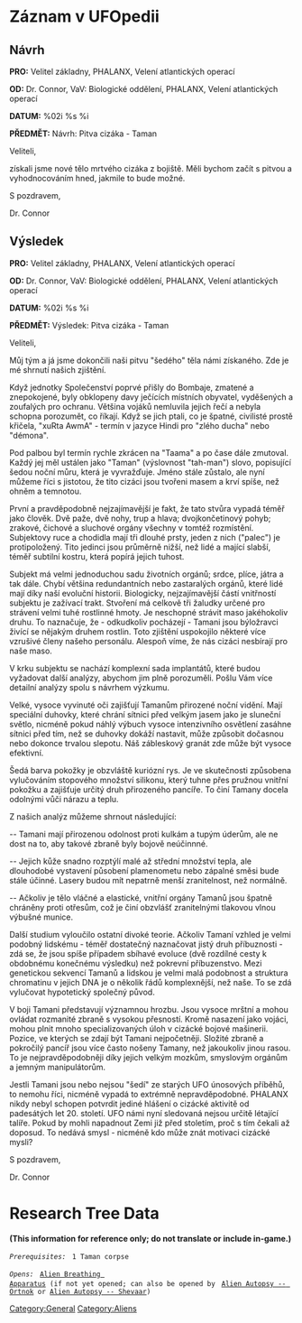 # Záznam v UFOpedii

## Návrh

**PRO:** Velitel základny, PHALANX, Velení atlantických operací

**OD:** Dr. Connor, VaV: Biologické oddělení, PHALANX, Velení
atlantických operací

**DATUM:** %02i %s %i

**PŘEDMĚT:** Návrh: Pitva cizáka - Taman

Veliteli,

získali jsme nové tělo mrtvého cizáka z bojiště. Měli bychom začít s
pitvou a vyhodnocováním hned, jakmile to bude možné.

S pozdravem,

Dr. Connor

## Výsledek

**PRO:** Velitel základny, PHALANX, Velení atlantických operací

**OD:** Dr. Connor, VaV: Biologické oddělení, PHALANX, Velení
atlantických operací

**DATUM:** %02i %s %i

**PŘEDMĚT:** Výsledek: Pitva cizáka - Taman

Veliteli,

Můj tým a já jsme dokončili naši pitvu "šedého" těla námi získaného. Zde
je mé shrnutí našich zjištění.

Když jednotky Společenství poprvé přišly do Bombaje, zmatené a
znepokojené, byly obklopeny davy ječících místních obyvatel, vyděšených
a zoufalých pro ochranu. Většina vojáků nemluvila jejich řečí a nebyla
schopna porozumět, co říkají. Když se jich ptali, co je špatné,
civilisté prostě křičela, "xuRta AwmA" - termín v jazyce Hindi pro
"zlého ducha" nebo "démona".

Pod palbou byl termín rychle zkrácen na "Taama" a po čase dále zmutoval.
Každý jej měl ustálen jako "Taman" (výslovnost "tah-man") slovo,
popisující šedou noční můru, která je vyvražďuje. Jméno stále zůstalo,
ale nyní můžeme říci s jistotou, že tito cizáci jsou tvořeni masem a
krví spíše, než ohněm a temnotou.

První a pravděpodobně nejzajímavější je fakt, že tato stvůra vypadá
téměř jako člověk. Dvě paže, dvě nohy, trup a hlava; dvojkončetinový
pohyb; zrakové, čichové a sluchové orgány všechny v tomtéž rozmístění.
Subjektovy ruce a chodidla mají tři dlouhé prsty, jeden z nich ("palec")
je protipoložený. Tito jedinci jsou průměrně nižší, než lidé a mající
slabší, téměř subtilní kostru, která popírá jejich tuhost.

Subjekt má velmi jednoduchou sadu životních orgánů; srdce, plíce, játra
a tak dále. Chybí většina redundantních nebo zastaralých orgánů, které
lidé mají díky naší evoluční historii. Biologicky, nejzajímavější částí
vnitřností subjektu je zažívací trakt. Stvoření má celkově tři žaludky
určené pro strávení velmi tuhé rostlinné hmoty. Je neschopné strávit
maso jakéhokoliv druhu. To naznačuje, že - odkudkoliv pocházejí - Tamani
jsou býložravci živící se nějakým druhem rostlin. Toto zjištění
uspokojilo některé více vzrušivé členy našeho personálu. Alespoň víme,
že nás cizáci nesbírají pro naše maso.

V krku subjektu se nachází komplexní sada implantátů, které budou
vyžadovat další analýzy, abychom jim plně porozuměli. Pošlu Vám více
detailní analýzy spolu s návrhem výzkumu.

Velké, vysoce vyvinuté oči zajišťují Tamanům přirozené noční vidění.
Mají speciální duhovky, které chrání sítnici před velkým jasem jako je
sluneční světlo, nicméně pokud náhlý výbuch vysoce intenzivního
osvětlení zasáhne sítnici před tím, než se duhovky dokáží nastavit, může
způsobit dočasnou nebo dokonce trvalou slepotu. Náš zábleskový granát
zde může být vysoce efektivní.

Šedá barva pokožky je obzvláště kuriózní rys. Je ve skutečnosti
způsobena vylučováním stopového množství silikonu, který tuhne přes
pružnou vnitřní pokožku a zajišťuje určitý druh přirozeného pancíře. To
činí Tamany docela odolnými vůči nárazu a teplu.

Z našich analýz můžeme shrnout následující:

-- Tamani mají přirozenou odolnost proti kulkám a tupým úderům, ale ne
dost na to, aby takové zbraně byly bojově neúčinnné.

-- Jejich kůže snadno rozptýlí malé až střední množství tepla, ale
dlouhodobé vystavení působení plamenometu nebo zápalné směsi bude stále
účinné. Lasery budou mít nepatrně menší zranitelnost, než normálně.

-- Ačkoliv je tělo vláčné a elastické, vnitřní orgány Tamanů jsou špatně
chráněny proti otřesům, což je činí obzvlášť zranitelnými tlakovou vlnou
výbušné munice.

Další studium vyloučilo ostatní divoké teorie. Ačkoliv Tamaní vzhled je
velmi podobný lidskému - téměř dostatečný naznačovat jistý druh
příbuznosti - zdá se, že jsou spíše případem sbíhavé evoluce (dvě
rozdílné cesty k obdobnému konečnému výsledku) než pokrevní
příbuzenstvo. Mezi genetickou sekvencí Tamanů a lidskou je velmi malá
podobnost a struktura chromatinu v jejich DNA je o několik řádů
komplexnější, než naše. To se zdá vylučovat hypotetický společný původ.

V boji Tamani představují významnou hrozbu. Jsou vysoce mrštní a mohou
ovládat rozmanité zbraně s vysokou přesností. Kromě nasazení jako
vojáci, mohou plnit mnoho specializovaných úloh v cizácké bojové
mašinerii. Pozice, ve kterých se zdají být Tamani nejpočetněji. Složité
zbraně a pokročilý pancíř jsou více často nošeny Tamany, než jakoukoliv
jinou rasou. To je nejpravděpodobněji díky jejich velkým mozkům,
smyslovým orgánům a jemným manipulátorům.

Jestli Tamani jsou nebo nejsou "šedí" ze starých UFO únosových příběhů,
to nemohu říci, nicméně vypadá to extrémně nepravděpodobné. PHALANX
nikdy nebyl schopen potvrdit jediné hlášení o cizácké aktivitě od
padesátých let 20. století. UFO námi nyní sledovaná nejsou určitě
létající talíře. Pokud by mohli napadnout Zemi již před stoletím, proč s
tím čekali až doposud. To nedává smysl - nicméně kdo může znát motivaci
cizácké mysli?

S pozdravem,

Dr. Connor

# Research Tree Data

**(This information for reference only; do not translate or include
in-game.)**

*`Prerequisites:`*
` 1 Taman corpse`

*`Opens:`*
` `[`Alien Breathing Apparatus`](Research/Alien_Breathing_Apparatus "wikilink")` (if not yet opened; can also be opened by`
` `[`Alien Autopsy -- Ortnok`](Aliens/Ortnok "wikilink")` or `[`Alien Autopsy -- Shevaar`](Aliens/Shevaar "wikilink")`)`

[Category:General](Category:General "wikilink")
[Category:Aliens](Category:Aliens "wikilink")